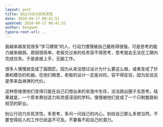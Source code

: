 ```yaml
---
layout: post
title: 别让行动力杀死灵性
date: 2018-09-17 00:41:51
updated: 2018-09-17 00:41:51
author: Dongwen
typora-root-url: ..
---
```




我越来越发现很多“学习建筑”的人，行动力慢慢被自己磨炼得很强，可是思考的能力越来越弱。原因很简单，老板交过来的任务容不得思考，思考就会无法在工期内完成任务。于是直接上手，无脑工作。

很多人慢慢就变成了画图匠。因为从来没想过设计为什么要这么做，或者变成了抄袭和模仿的机器。在他们眼里，老板的设计一定是对的，容不得反驳，因为反驳总是带来血淋淋的代价。

这种思维使他们变得只能在自己幻想出来的安逸中生存，没法跳出圈子去思考。结果就是，一个原本靠创造力和灵感浸润的学科，慢慢被他们变成了一个只剩套路和规范的职业。

别让行动力杀死灵性。多思考，多问一问自己的内心，别给自己那么多想当然。不要觉得前人的工作已经遥不可及。不要看不起自己的潜力。